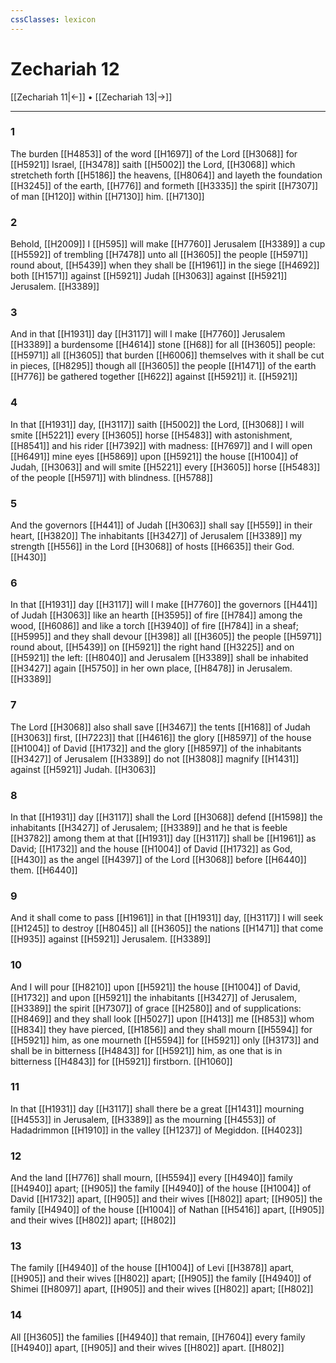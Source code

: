 ```yaml
---
cssClasses: lexicon
---
```

# Zechariah 12

[[Zechariah 11|←]] • [[Zechariah 13|→]]

---

### 1
The burden [[H4853]] of the word [[H1697]] of the Lord [[H3068]] for [[H5921]] Israel, [[H3478]] saith [[H5002]] the Lord, [[H3068]] which stretcheth forth [[H5186]] the heavens, [[H8064]] and layeth the foundation [[H3245]] of the earth, [[H776]] and formeth [[H3335]] the spirit [[H7307]] of man [[H120]] within [[H7130]] him. [[H7130]]

### 2
Behold, [[H2009]] I [[H595]] will make [[H7760]] Jerusalem [[H3389]] a cup [[H5592]] of trembling [[H7478]] unto all [[H3605]] the people [[H5971]] round about, [[H5439]] when they shall be [[H1961]] in the siege [[H4692]] both [[H1571]] against [[H5921]] Judah [[H3063]] against [[H5921]] Jerusalem. [[H3389]]

### 3
And in that [[H1931]] day [[H3117]] will I make [[H7760]] Jerusalem [[H3389]] a burdensome [[H4614]] stone [[H68]] for all [[H3605]] people: [[H5971]] all [[H3605]] that burden [[H6006]] themselves with it shall be cut in pieces, [[H8295]] though all [[H3605]] the people [[H1471]] of the earth [[H776]] be gathered together [[H622]] against [[H5921]] it. [[H5921]]

### 4
In that [[H1931]] day, [[H3117]] saith [[H5002]] the Lord, [[H3068]] I will smite [[H5221]] every [[H3605]] horse [[H5483]] with astonishment, [[H8541]] and his rider [[H7392]] with madness: [[H7697]] and I will open [[H6491]] mine eyes [[H5869]] upon [[H5921]] the house [[H1004]] of Judah, [[H3063]] and will smite [[H5221]] every [[H3605]] horse [[H5483]] of the people [[H5971]] with blindness. [[H5788]]

### 5
And the governors [[H441]] of Judah [[H3063]] shall say [[H559]] in their heart, [[H3820]] The inhabitants [[H3427]] of Jerusalem [[H3389]] my strength [[H556]] in the Lord [[H3068]] of hosts [[H6635]] their God. [[H430]]

### 6
In that [[H1931]] day [[H3117]] will I make [[H7760]] the governors [[H441]] of Judah [[H3063]] like an hearth [[H3595]] of fire [[H784]] among the wood, [[H6086]] and like a torch [[H3940]] of fire [[H784]] in a sheaf; [[H5995]] and they shall devour [[H398]] all [[H3605]] the people [[H5971]] round about, [[H5439]] on [[H5921]] the right hand [[H3225]] and on [[H5921]] the left: [[H8040]] and Jerusalem [[H3389]] shall be inhabited [[H3427]] again [[H5750]] in her own place, [[H8478]] in Jerusalem. [[H3389]]

### 7
The Lord [[H3068]] also shall save [[H3467]] the tents [[H168]] of Judah [[H3063]] first, [[H7223]] that [[H4616]] the glory [[H8597]] of the house [[H1004]] of David [[H1732]] and the glory [[H8597]] of the inhabitants [[H3427]] of Jerusalem [[H3389]] do not [[H3808]] magnify [[H1431]] against [[H5921]] Judah. [[H3063]]

### 8
In that [[H1931]] day [[H3117]] shall the Lord [[H3068]] defend [[H1598]] the inhabitants [[H3427]] of Jerusalem; [[H3389]] and he that is feeble [[H3782]] among them at that [[H1931]] day [[H3117]] shall be [[H1961]] as David; [[H1732]] and the house [[H1004]] of David [[H1732]] as God, [[H430]] as the angel [[H4397]] of the Lord [[H3068]] before [[H6440]] them. [[H6440]]

### 9
And it shall come to pass [[H1961]] in that [[H1931]] day, [[H3117]] I will seek [[H1245]] to destroy [[H8045]] all [[H3605]] the nations [[H1471]] that come [[H935]] against [[H5921]] Jerusalem. [[H3389]]

### 10
And I will pour [[H8210]] upon [[H5921]] the house [[H1004]] of David, [[H1732]] and upon [[H5921]] the inhabitants [[H3427]] of Jerusalem, [[H3389]] the spirit [[H7307]] of grace [[H2580]] and of supplications: [[H8469]] and they shall look [[H5027]] upon [[H413]]  me [[H853]] whom [[H834]] they have pierced, [[H1856]] and they shall mourn [[H5594]] for [[H5921]] him, as one mourneth [[H5594]] for [[H5921]] only [[H3173]] and shall be in bitterness [[H4843]] for [[H5921]] him, as one that is in bitterness [[H4843]] for [[H5921]] firstborn. [[H1060]]

### 11
In that [[H1931]] day [[H3117]] shall there be a great [[H1431]] mourning [[H4553]] in Jerusalem, [[H3389]] as the mourning [[H4553]] of Hadadrimmon [[H1910]] in the valley [[H1237]] of Megiddon. [[H4023]]

### 12
And the land [[H776]] shall mourn, [[H5594]] every [[H4940]] family [[H4940]] apart; [[H905]] the family [[H4940]] of the house [[H1004]] of David [[H1732]] apart, [[H905]] and their wives [[H802]] apart; [[H905]] the family [[H4940]] of the house [[H1004]] of Nathan [[H5416]] apart, [[H905]] and their wives [[H802]] apart; [[H802]]

### 13
The family [[H4940]] of the house [[H1004]] of Levi [[H3878]] apart, [[H905]] and their wives [[H802]] apart; [[H905]] the family [[H4940]] of Shimei [[H8097]] apart, [[H905]] and their wives [[H802]] apart; [[H802]]

### 14
All [[H3605]] the families [[H4940]] that remain, [[H7604]] every family [[H4940]] apart, [[H905]] and their wives [[H802]] apart. [[H802]]